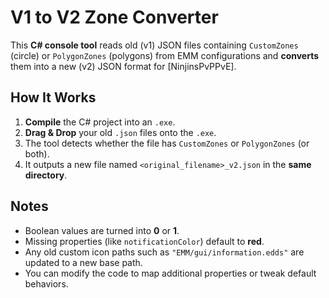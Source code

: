 # V1 to V2 Zone Converter

This **C# console tool** reads old (v1) JSON files containing `CustomZones` (circle) or `PolygonZones` (polygons) from EMM configurations and **converts** them into a new (v2) JSON format for [NinjinsPvPPvE].

## How It Works
1. **Compile** the C# project into an `.exe`.
2. **Drag & Drop** your old `.json` files onto the `.exe`.
3. The tool detects whether the file has `CustomZones` or `PolygonZones` (or both).
4. It outputs a new file named `<original_filename>_v2.json` in the **same directory**.

## Notes
- Boolean values are turned into **0** or **1**.
- Missing properties (like `notificationColor`) default to **red**.
- Any old custom icon paths such as `"EMM/gui/information.edds"` are updated to a new base path.
- You can modify the code to map additional properties or tweak default behaviors.
